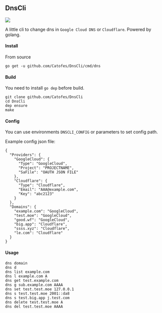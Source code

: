 ## DnsCli
![](https://travis-ci.org/Catofes/CertDistribution.svg?branch=master)

A little cli to change dns in `Google Cloud DNS` or `Cloudflare`. Powered by golang.

#### Install

From source
```
go get -u github.com/Catofes/DnsCli/cmd/dns
```

#### Build

You need to install `go dep` before build.

```
git clone github.com/Catofes/DnsCli
cd DnsCli
dep ensure
make
```

#### Config
You can use environments `DNSCLI_CONFIG` or parameters to set config path.

Example config json file:
```
{
  "Providers": {
    "GoogleCloud": {
      "Type": "GoogleCloud",
      "Project": "PROJECTNAME",
      "SaFile": "OAUTH JSON FILE"
    },
    "Cloudflare": {
      "Type": "Cloudflare",
      "Email": "AAA@example.com",
      "Key": "abc2123"
    }
  },
  "Domains": {
    "example.com": "GoogleCloud",
    "test.moe": "GoogleCloud",
    "good.wf": "GoogleCloud",
    "big.app": "Cloudflare",
    "ssss.xyz": "Cloudflare",
    "le.com": "Cloudflare"
  }
}
```

#### Usage

```
dns domain
dns d
dns list example.com
dns l example.com A
dns get test.example.com
dns g sub.example.com AAAA
dns set test.test.moe 127.0.0.1
dns s test.test.moe 2001::da8
dns s test.big.app j.test.com
dns delete test.test.moe A
dns del test.test.moe AAAA
```
